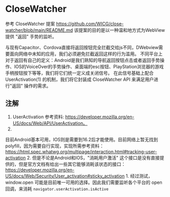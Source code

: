 # CloseWatcher

参考 CloseWatcher 提案 https://github.com/WICG/close-watcher/blob/main/README.md
该提案的目的是以一种温和地方式为WebView提供 "返回" 手势的监听。

与现有Capacitor、Cordova直接将返回按钮完全拦截交给js不同，DWebview需要面向网络中未知的应用，我们必须避免拦截返回这样的行为滥用。
不同平台上对于返回有自己的定义：Android是我们熟知的导航返回按钮点击或者返回手势操作、IOS的VoiceOver的手势操作、桌面端的esc按钮、PlayStation浏览器的游戏手柄按钮按下等等，我们将它们统一定义成关闭信号。
在此信号基础上配合 UserActivation(1) 的机制，我们将它封装成 CloseWatcher API 来满足用户进行"返回"
操作的需求。

[//]: # (但目前，我们只实现 CloseWatcher 的 create 与 onClose，暂时不实现 onCancel。)

## 注解

1. UserActivation 参考资料: https://developer.mozilla.org/en-US/docs/Web/API/UserActivation。
  1.
   目前Android基本可用，IOS则是需要到16.2后才能使用。目前网络上暂无找到polyfill，因为需要自行实现，实现所需参考资料：https://html.spec.whatwg.org/multipage/interaction.html#tracking-user-activation
  2. 但是不论是Android和IOS，"消耗用户激活"
     这个接口是没有直接提供的，但是官方文档有给出一些其它能够消耗该状态的接口：https://developer.mozilla.org/en-US/docs/Web/Security/User_activation#sticky_activation
    1. 经过测试，window.open 可能是目前唯一可用的选择。因此我们需要监听各个平台的 open
       回调，来消耗 `navigator.userActivation.isActive`
